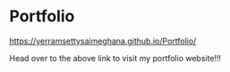 # Portfolio
https://yerramsettysaimeghana.github.io/Portfolio/  

Head over to the above link to visit my portfolio website!!!
